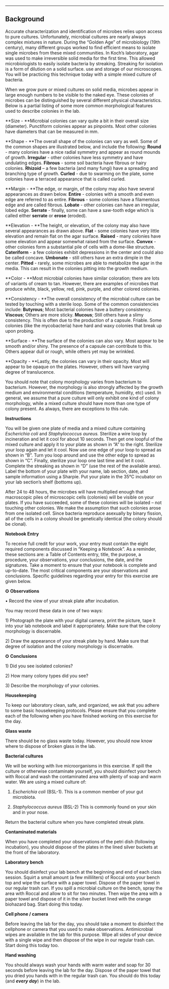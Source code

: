------
## Background

Accurate characterization and identification of microbes relies upon access to pure cultures. Unfortunately, microbial cultures are nearly always complex mixtures in nature. During the “Golden Age” of microbiology \(19th century\), many different groups worked to find efficient means to isolate single microbes from these mixed communities. In Koch’s laboratory, agar was used to make irreversible solid media for the first time. This allowed microbiologists to easily isolate bacteria by streaking. Streaking for isolation is a form of dilution on a solid surface. use and storage of our microscopes. You will be practicing this technique today with a simple mixed culture of bacteria.

When we grow pure or mixed cultures on solid media, microbes appear in large enough numbers to be visible to the naked eye. These colonies of microbes can be distinguished by several different physical characteristics. Below is a partial listing of some more common morphological features used to describe colonies in the lab.

**Size - **Microbial colonies can vary quite a bit in their overall size \(diameter\). Punctiform colonies appear as pinpoints. Most other colonies have diameters that can be measured in mm.

**Shape - **The overall shape of the colonies can vary as well. Some of the common shapes are illustrated below, and include the following: **Round** - many colonies have a nice radial symmetry and appear as round mounds of growth. **Irregular** - other colonies have less symmetry and have undulating edges. **Fibrous** - some soil bacteria have fibrous or hairy colonies. **Rhizoid** – a few bacteria \(and many fungi\) have a spreading and branching type of growth. **Curled** - due to swarming on the plate, some colonies have a terraced appearance that is called curled.

**Margin - **The edge, or margin, of the colony may also have several appearances as drawn below. **Entire** - colonies with a smooth and even edge are referred to as entire. **Fibrous** - some colonies have a filamentous edge and are called fibrous. **Lobate** - other colonies can have an irregular, lobed edge. **Serrate** - finally, some can have a saw-tooth edge which is called either **serrate** or **erose** \(eroded\).

**Elevation - **The height, or elevation, of the colony may also have several appearances as drawn above. **Flat** - some colonies have very little elevation and remain flat on the agar surface. **Raised** - many colonies have some elevation and appear somewhat raised from the surface. **Convex** - other colonies form a substantial pile of cells with a dome-like structure. **Cateriform** - a few colonies exhibit depressions in the center and could also be called concave. **Umbonate** - still others have an extra dimple in the center. **Pitted** - rarely, some microbes are able to metabolize the agar in the media. This can result in the colonies pitting into the growth medium.

**Color - **Most microbial colonies have similar coloration; there are lots of variants of cream to tan. However, there are examples of microbes that produce white, black, yellow, red, pink, purple, and other colored colonies.

**Consistency - **The overall consistency of the microbial culture can be tested by touching with a sterile loop. Some of the common consistencies include: **Butyrous**; Most bacterial colonies have a buttery consistency. **Viscous**; Others are more sticky. **Mucous**; Still others have a slimy consistency. This is often due to the production of a capsule. Friable. Some colonies \(like the mycobacteria\) have hard and waxy colonies that break up upon probing.

**Surface - **The surface of the colonies can also vary. Most appear to be smooth and\/or shiny. The presence of a capsule can contribute to this. Others appear dull or rough, while others yet may be wrinkled.

**Opacity - **Lastly, the colonies can vary in their opacity. Most will appear to be opaque on the plates. However, others will have varying degree of translucence. 

 You should note that colony morphology varies from bacterium to bacterium. However, the morphology is also strongly affected by the growth medium and environmental conditions \(temperature, humidity, etc\) used. In general, we assume that a pure culture will only exhibit one kind of colony morphology, while a mixed culture should have more than one type of colony present. As always, there are exceptions to this rule.



**Instructions**

You will be given one plate of media and a mixed culture containing _Escherichia coli_ and _Staphylococcus aureus._ Sterilize a wire loop by incineration and let it cool for about 10 seconds. Then get one loopful of the mixed culture and apply it to your plate as shown in “A” to the right. Sterilize your loop again and let it cool. Now use one edge of your loop to spread as shown in “B”. Turn you loop around and use the other edge to spread as shown in “C”. Finally, sterilize your loop one last time and let it cool. Complete the streaking as shown in “D” \(use the rest of the available area\). Label the bottom of your plate with your name, lab section, date, and sample information using a Sharpie. Put your plate in the 35°C incubator on your lab section’s shelf \(bottoms up\).

After 24 to 48 hours, the microbes will have multiplied enough that macroscopic piles of microscopic cells \(colonies\) will be visible on your plates. If you have succeeded, some of these colonies will be isolated – not touching other colonies. We make the assumption that such colonies arose from one isolated cell. Since bacteria reproduce asexually by binary fission, all of the cells in a colony should be genetically identical \(the colony should be clonal\).

**Notebook Entry**

To receive full credit for your work, your entry must contain the eight required components discussed in “Keeping a Notebook”. As a reminder, these sections are: a Table of Contents entry, title, the purpose, a procedure, your observations, your conclusions, the date, and the signatures. Take a moment to ensure that your notebook is complete and up-to-date. The most critical components are your observations and conclusions. Specific guidelines regarding your entry for this exercise are given below.

✪ **Observations**

• Record the view of your streak plate after incubation.

You may record these data in one of two ways:

1\) Photograph the plate with your digital camera, print the picture, tape it into your lab notebook and label it appropriately. Make sure that the colony morphology is discernable.

2\) Draw the appearance of your streak plate by hand. Make sure that degree of isolation and the colony morphology is discernable.

✪ **Conclusions**

1\) Did you see isolated colonies?

2\) How many colony types did you see?

3\) Describe the morphology of your colonies.

**Housekeeping**

To keep our laboratory clean, safe, and organized, we ask that you adhere to some basic housekeeping protocols. Please ensure that you complete each of the following when you have finished working on this exercise for the day.

**Glass waste**

There should be no glass waste today. However, you should now know where to dispose of broken glass in the lab.

**Bacterial cultures**

We will be working with live microorganisms in this exercise. If spill the culture or otherwise contaminate yourself, you should disinfect your bench with Roccal and wash the contaminated area with plenty of soap and warm water. We are using a mixed culture of:

1. _Escherichia coli_ \(BSL-1\). This is a common member of your gut microbiota.

2. _Staphylococcus aureus_ \(BSL-2\) This is commonly found on your skin and in your nose.

Return the bacterial culture when you have completed streak plate.

**Contaminated materials**

When you have completed your observations of the petri dish \(following incubation\), you should dispose of the plates in the lined silver buckets at the front of the laboratory.

**Laboratory bench**

You should disinfect your lab bench at the beginning and end of each class session. Squirt a small amount \(a few milliliters\) of Roccal onto your bench top and wipe the surface with a paper towel. Dispose of the paper towel in our regular trash can. If you spill a microbial culture on the bench, spray the area with Roccal and allow to sit for two minutes. Then wipe the area with a paper towel and dispose of it in the silver bucket lined with the orange biohazard bag. Start doing this today.

**Cell phone \/ camera**

Before leaving the lab for the day, you should take a moment to disinfect the cellphone or camera that you used to make observations. Antimicrobial wipes are available in the lab for this purpose. Wipe all sides of your device with a single wipe and then dispose of the wipe in our regular trash can. Start doing this today too.

**Hand washing**

You should always wash your hands with warm water and soap for 30 seconds before leaving the lab for the day. Dispose of the paper towel that you dried you hands with in the regular trash can. You should do this today \(and _**every day**_\) in the lab.

